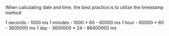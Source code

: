 When calculating date and time, the best practice is to utilize the timestamp method

1 seconds - 1000 ms
1 minutes - 1000 * 60 - 60000 ms
1 hour - 60000 * 60 - 3600000 ms
1 day - 3600000 * 24 - 86400000 ms
